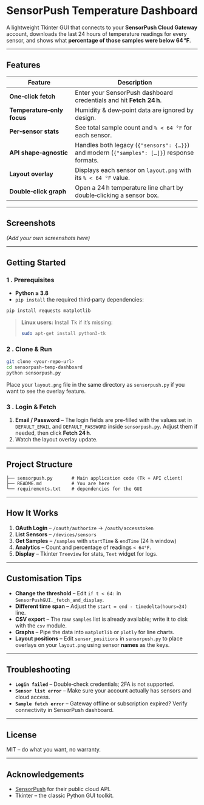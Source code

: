 # SensorPush Temperature Dashboard

A lightweight Tkinter GUI that connects to your **SensorPush Cloud Gateway** account, downloads the last 24 hours of temperature readings for every sensor, and shows what **percentage of those samples were below 64 °F**.

---

## Features

| Feature                    | Description                                                                                |
| -------------------------- | ------------------------------------------------------------------------------------------ |
| **One‑click fetch**        | Enter your SensorPush dashboard credentials and hit **Fetch 24 h**.                        |
| **Temperature‑only focus** | Humidity & dew‑point data are ignored by design.                                           |
| **Per‑sensor stats**       | See total sample count and `% < 64 °F` for each sensor.                                    |
| **API shape‑agnostic**     | Handles both legacy (`{"sensors": {…}}`) and modern (`{"samples": […]}`) response formats. |
| **Layout overlay**         | Displays each sensor on `layout.png` with its `% < 64 °F` value. |
| **Double‑click graph**     | Open a 24 h temperature line chart by double‑clicking a sensor box. |

---

## Screenshots

*(Add your own screenshots here)*

---

## Getting Started

### 1 . Prerequisites

* **Python ≥ 3.8**
* `pip install` the required third‑party dependencies:

```bash
pip install requests matplotlib
```

> **Linux users:** Install Tk if it’s missing:
>
> ```bash
> sudo apt-get install python3-tk
> ```

### 2 . Clone & Run

```bash
git clone <your‑repo‑url>
cd sensorpush‑temp‑dashboard
python sensorpush.py
```

Place your `layout.png` file in the same directory as `sensorpush.py` if you want to see the overlay feature.

### 3 . Login & Fetch

1. **Email / Password** – The login fields are pre-filled with the values set
   in `DEFAULT_EMAIL` and `DEFAULT_PASSWORD` inside `sensorpush.py`. Adjust
   them if needed, then click **Fetch 24 h**.
2. Watch the layout overlay update.

---

## Project Structure

```
├── sensorpush.py       # Main application code (Tk + API client)
├── README.md           # You are here
└── requirements.txt    # dependencies for the GUI
```

---

## How It Works

1. **OAuth Login** – `/oauth/authorize` → `/oauth/accesstoken`
2. **List Sensors** – `/devices/sensors`
3. **Get Samples** – `/samples` with `startTime` & `endTime` (24 h window)
4. **Analytics** – Count and percentage of readings `< 64°F`.
5. **Display** – Tkinter `Treeview` for stats, `Text` widget for logs.

---

## Customisation Tips

* **Change the threshold** – Edit `if t < 64:` in `SensorPushGUI._fetch_and_display`.
* **Different time span** – Adjust the `start = end - timedelta(hours=24)` line.
* **CSV export** – The raw `samples` list is already available; write it to disk with the `csv` module.
* **Graphs** – Pipe the data into `matplotlib` or `plotly` for line charts.
* **Layout positions** – Edit `sensor_positions` in `sensorpush.py` to place overlays on your `layout.png` using sensor **names** as the keys.

---

## Troubleshooting

* **`Login failed`** – Double‑check credentials; 2FA is not supported.
* **`Sensor list error`** – Make sure your account actually has sensors and cloud access.
* **`Sample fetch error`** – Gateway offline or subscription expired? Verify connectivity in SensorPush dashboard.


---

## License

MIT – do what you want, no warranty.

---

## Acknowledgements

* [SensorPush](https://www.sensorpush.com/) for their public cloud API.
* Tkinter – the classic Python GUI toolkit.
